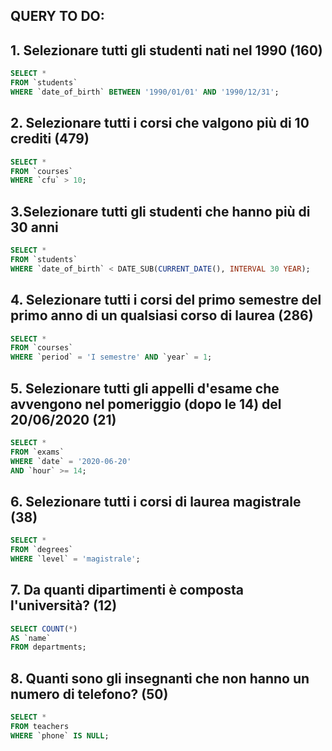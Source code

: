 ## QUERY TO DO:

## 1. Selezionare tutti gli studenti nati nel 1990 (160)

```sql
SELECT *
FROM `students`
WHERE `date_of_birth` BETWEEN '1990/01/01' AND '1990/12/31';
```

## 2. Selezionare tutti i corsi che valgono più di 10 crediti (479)

```sql
SELECT *
FROM `courses`
WHERE `cfu` > 10;
```

## 3.Selezionare tutti gli studenti che hanno più di 30 anni

```sql
SELECT *
FROM `students`
WHERE `date_of_birth` < DATE_SUB(CURRENT_DATE(), INTERVAL 30 YEAR);
```

## 4. Selezionare tutti i corsi del primo semestre del primo anno di un qualsiasi corso di laurea (286)

```sql
SELECT *
FROM `courses`
WHERE `period` = 'I semestre' AND `year` = 1;
```

## 5. Selezionare tutti gli appelli d'esame che avvengono nel pomeriggio (dopo le 14) del 20/06/2020 (21)

```sql
SELECT *
FROM `exams`
WHERE `date` = '2020-06-20'
AND `hour` >= 14;
```

## 6. Selezionare tutti i corsi di laurea magistrale (38)

```sql
SELECT *
FROM `degrees`
WHERE `level` = 'magistrale';
```

## 7. Da quanti dipartimenti è composta l'università? (12)

```sql
SELECT COUNT(*)
AS `name`
FROM departments;
```

## 8. Quanti sono gli insegnanti che non hanno un numero di telefono? (50)

```sql
SELECT *
FROM teachers
WHERE `phone` IS NULL;
```
